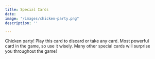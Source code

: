 ```yaml
---
title: Special Cards
date: 
image: "/images/chicken-party.png"
description: ''

---
```

Chicken party! Play this card to discard or take any card. Most powerful card in the game, so use it wisely. Many other special cards will surprise you throughout the game!
